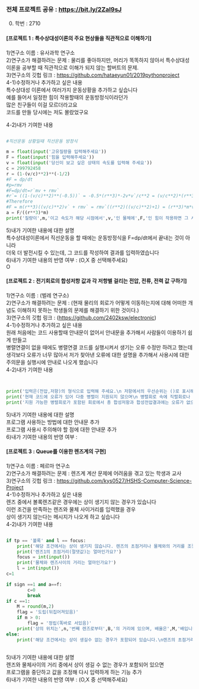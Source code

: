 ### 전체 프로젝트 공유 : https://bit.ly/2ZaI9sJ

0. 학번 : 2710  

#### [프로젝트 1 : 특수상대성이론의 주요 현상들을 직관적으로 이해하기]  
1)연구소 이름 : 유사과학 연구소  
2)연구소가 해결하려는 문제 : 물리를 좋아하지만, 머리가 똑똑하지 않아서 특수상대성이론을 공부할 때 직관적으로 이해가 되지 않는 할버트의 문제.   
3)연구소의 깃헙 링크 : https://github.com/hataeyun01/2019pythonproject  
4-1)수정하거나 추가하고 싶은 내용  
 특수상대성 이론에서 여러가지 운동상황을 추가하고 싶습니다  
 예를 들어서 일정한 힘이 작용할때의 운동방정식이라던가  
 많은 친구들이 이걸 모르더라고요  
 코드를 만들 당시에는 저도 몰랐었구요  
 
4-2)내가 기여한 내용  
```python

#직선운동 상황일때 직선운동 방정식

m = float(input('고유질량을 입력해주세요'))
F = float(input('힘을 입력해주세요'))
v = float(input('당신이 보고 싶은 상태의 속도를 입력해 주세요'))
c = 299792458
r = (1-(v/c)**2)**(-1/2)
#F = dp/dt
#p=rmv
#F=dp/dt=r`mv + rmv`
#r`= ((1-(v/c)**2)**(-0.5))` = -0.5*(r**3)*-2v*v`/c**2 = (v/c**2)*(r**3)*v`
#Therefore
#F = m(r**3)((v/c)**2)v` + rmv` = rmv`((r**2)((v/c)**2)+1) = (r**3)*m*v`
a = F/((r**3)*m)
print('질량이',m,'이고 속도가 해당 시점에서',v,'인 물체에',F,'인 힘이 작용하면 그 시점에서 물체의 가속도는',a,'입니다')
```

5)내가 기여한 내용에 대한 설명  
특수상대성이론에서 직선운동을 할 때에는 운동방정식을 F=dp/dt에서 끝내는 것이 아니라  
더욱 더 발전시킬 수 있는데, 그 코드를 작성하여 결과를 입력하였습니다  
6)내가 기여한 내용의 반영 여부 : (O,X 중 선택해주세요)  
O



#### [프로젝트 2 : 전기회로의 합성저항 값과 각 저항별 걸리는 전압, 전류, 전력 값 구하기]  
1)연구소 이름 : (벌레 연구소)  
2)연구소가 해결하려는 문제 : (현재 물리의 회로가 어떻게 이동하는지에 대해 어떠한 개념도 이해하지 못하는 학생들의 문제를 해결하기 위한 것이다.)  
3)연구소의 깃헙 링크 : (https://github.com/2402ksw/electronic)  
4-1)수정하거나 추가하고 싶은 내용  
원래 처음에는 코드 사용할때 안내문이 없어서 안내문을 추가해서 사람들이 이용하기 쉽게 만들고  
병렬연결이 없을 때에도 병렬연결 코드를 실행시켜서 생기는 오류 수정만 하려고 했는데  
생각보다 오류가 너무 많아서 저가 찾아낸 오류에 대한 설명을 추가해서 사용시에 대한 주의문을 실행시에 안내로 나오게 했습니다  
4-2)내가 기여한 내용  
```python


print('입력은(전압,저항)의 형식으로 입력해 주세요.\n 저항에서의 우선순위는 ()로 표시해 주시고\n 직렬 연결된 저항은 +로, 병렬 연결된 저항은 //로 연결해 주세요\n전압은 한 방향을 기준으로 +와 -로 표시해 주세요')
print('현재 코드에 오류가 있어 다중 병렬이 지원되지 않으며\n 병렬회로 속에 직렬회로나 병렬회로가 들어가 있을경우가 지원되지 않고\n 2개 이상의 직렬회로만 회로에 존재할 때 회로의 두 직렬회로를 괄호로 묶지 말아주시길 바라며') 
print('지원 가능한 병렬회로가 포함된 회로에서 총 합성저항과 합성전압결과에는 오류가 없으나 \n 병렬회로에 걸리는 전압, 병렬회로 속의 각 저항에 흐르는 전류값,\n 병렬회로 속의 각 저항의 줄열 등에서 오류가 관찰되고 있으니 이 점에 유의해주시기 바랍니다. 죄송합니다')

```

5)내가 기여한 내용에 대한 설명  
프로그램 사용하는 방법에 대한 안내문 추가  
프로그램 사용시 주의해야 할 점에 대한 안내문 추가  
6)내가 기여한 내용의 반영 여부 :   

#### [프로젝트 3 : Queue를 이용한 렌즈계의 구현]  
1)연구소 이름 : 페르마 연구소  
2)연구소가 해결하려는 문제 : 렌즈계 계산 문제에 어려움을 겪고 있는 학생과 교사  
3)연구소의 깃헙 링크 : https://github.com/kys0527/HSHS-Computer-Science-Project  
4-1)수정하거나 추가하고 싶은 내용  
렌즈 중에서 볼록렌즈같은 경우에는 상이 생기지 않는 경우가 있습니다  
이런 조건을 만족하는 렌즈와 물체 사이거리를 입력했을 경우  
상이 생기지 않는다는 메시지가 나오게 하고 싶습니다  
4-2)내가 기여한 내용  
```python

if tp == '볼록' and l == focus:
    print('해당 조건에서는 상이 생기지 않습니다. 렌즈의 초점거리나 물체와의 거리를 조절해 주세요')
    print('렌즈1의 초점거리(절댓값)는 얼마인가요?')
    focus = int(input())
    print('물체와 렌즈사이의 거리는 얼마인가요?')
    l = int(input())
c=1

if sign ==1 and a==f:
        c=0
        break
if c ==1:
    M = round(m,2)
    flag = '도립(뒤집어져있음)'
    if m > 0:
        flag = '정립(똑바로 서있음)'
    print('상의 위치는',n,'번째 렌즈로부터',B,'의 거리에 있으며, 배율은',M,'배입니다. 상은',flag,'입니다.') 
else:
    print('해당 조건에서는 상이 생길수 없는 경우가 포함되어 있습니다.\n렌즈의 초점거리나 물체와 렌즈들 사이의 거리를 조절한 후 다시 실행해 보세요')
    
```

5)내가 기여한 내용에 대한 설명  
렌즈와 물체사이의 거리 중에서 상이 생길 수 없는 경우가 포함되어 있으면  
프로그램을 중단하고 값을 조정해 다시 입력하게 하는 기능 추가  
6)내가 기여한 내용의 반영 여부 : (O,X 중 선택해주세요)  
